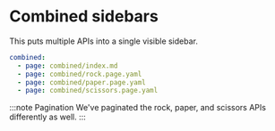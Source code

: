 # Combined sidebars

This puts multiple APIs into a single visible sidebar.

```yaml
combined:
  - page: combined/index.md
  - page: combined/rock.page.yaml
  - page: combined/paper.page.yaml
  - page: combined/scissors.page.yaml
```

:::note Pagination
We've paginated the rock, paper, and scissors APIs differently as well.
:::
